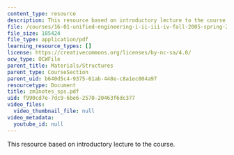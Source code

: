 ```yaml
---
content_type: resource
description: This resource based on introductory lecture to the course.
file: /courses/16-01-unified-engineering-i-ii-iii-iv-fall-2005-spring-2006/f990cd7e7dc96be6257020463f6dc377_zm1notes_sps.pdf
file_size: 185424
file_type: application/pdf
learning_resource_types: []
license: https://creativecommons.org/licenses/by-nc-sa/4.0/
ocw_type: OCWFile
parent_title: Materials/Structures
parent_type: CourseSection
parent_uid: b640d5c4-9375-61ab-448e-c8a1ec804a97
resourcetype: Document
title: zm1notes_sps.pdf
uid: f990cd7e-7dc9-6be6-2570-20463f6dc377
video_files:
  video_thumbnail_file: null
video_metadata:
  youtube_id: null
---
```

This resource based on introductory lecture to the course.